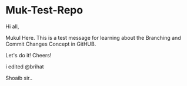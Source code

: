 # Muk-Test-Repo

Hi all,

Mukul Here. This is a test message for learning about the Branching and Commit Changes Concept in GitHUB.

Let's do it!
Cheers!


i edited @brihat

Shoaib sir..
